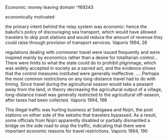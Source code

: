 Economic: money leaving domain ^f69243

economically motivated

the primary intent behind the relay system was economic: hence the bakufu's policy of discouraging sea transport, which would have allowed travelers to skip post stations and would reduce the amount of revenue they could raise through provision of transport services. Vaporis 1994, 26

regulations dealing with commoner travel were issued frequently and were inspired mainly by economics rather than a desire for totalitarian control…  There were limits to what the state could do to prohibit pilgrimage, which was widely accepted in society as a sacred act, and the evidence shows that the control measures instituted were generally ineffective. .....Perhaps the most common restrictions on any long-distance travel had to do with timing. Since travel during the agricultural season would take a peasant away from the land, in theory decreasing the agricultural output of a village, long-distance travel was generally restricted to the agricultural off-season, after taxes had been collected. Vaporis 1994, 198

This illegal traffic was hurting business at Sekigawa and Nojiri, the post stations on either side of the sekisho that travelers bypassed. As a result, some officials from Nojiri apparently disabled or partially dismantled a bridge on the side road to stop the traffic, indicating that there were important economic reasons for travel restrictions. Vaporis 1994, 190